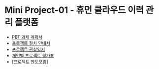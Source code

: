 # Mini Project-01 - 휴먼 클라우드 이력 관리 플랫폼

- [PBT 과제 계획서](PBT%20과제%20계획서.md)
- [프로젝트 절차 안내서](프로젝트%20절차%20안내서.md)
- [프로젝트 관찰일지](프로젝트%20관찰일지.md)
- [개인별 프로젝트 평가표](개인별%20프로젝트%20평가표.md)
- [프로젝트 멘토모임]
